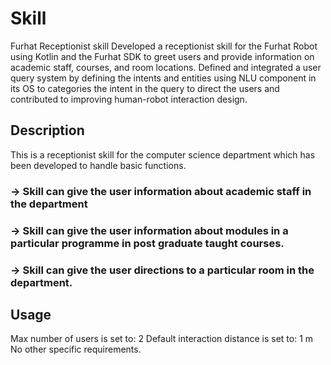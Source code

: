 # Skill
Furhat Receptionist skill
Developed a receptionist skill for the Furhat Robot 
using Kotlin and the Furhat SDK to greet users and provide information on academic staff, courses, and room locations. Defined and 
integrated a user query system by defining the intents and entities using NLU component in its OS to categories the intent in the query to direct 
the users and contributed to improving human-robot interaction design. 
## Description
This is a receptionist skill for the computer science department which has been developed to handle basic functions.
### -> Skill can give the user information about academic staff in the department
### -> Skill can give the user information about modules in a particular programme in post graduate taught courses.
### -> Skill can give the user directions to a particular room in the department.

## Usage
Max number of users is set to: 2
Default interaction distance is set to: 1 m
No other specific requirements. 
